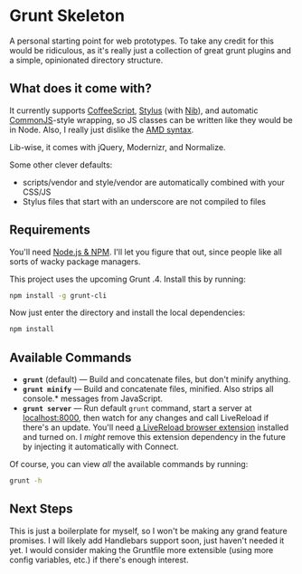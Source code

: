 Grunt Skeleton
==============
A personal starting point for web prototypes. To take any credit for this would be ridiculous, as it's really just a collection of great grunt plugins and a simple, opinionated directory structure.

What does it come with?
-----------------------
It currently supports [CoffeeScript](http://coffeescript.org), [Stylus](http://learnboost.github.com/stylus/) (with [Nib](http://visionmedia.github.com/nib/)), and automatic [CommonJS](http://www.commonjs.org)-style wrapping, so JS classes can be written like they would be in Node. Also, I really just dislike the [AMD syntax](http://requirejs.org/docs/whyamd.html).

Lib-wise, it comes with jQuery, Modernizr, and Normalize.

Some other clever defaults:
* scripts/vendor and style/vendor are automatically combined with your CSS/JS
* Stylus files that start with an underscore are not compiled to files

Requirements
------------

You'll need [Node.js & NPM](http://nodejs.org). I'll let you figure that out, since people like all sorts of wacky package managers.

This project uses the upcoming Grunt .4. Install this by running:

```bash
npm install -g grunt-cli
```

Now just enter the directory and install the local dependencies:

```bash
npm install
```

Available Commands
------------------
* **`grunt`** (default) — Build and concatenate files, but don't minify anything.
* **`grunt minify`** — Build and concatenate files, minified. Also strips all console.* messages from JavaScript.
* **`grunt server`** — Run default `grunt` command, start a server at [localhost:8000](http://localhost:8000/), then watch for any changes and call LiveReload if there's an update. You'll need [a LiveReload browser extension](http://feedback.livereload.com/knowledgebase/articles/86242-how-do-i-install-and-use-the-browser-extensions-) installed and turned on. I *might* remove this extension dependency in the future by injecting it automatically with Connect.

Of course, you can view *all* the available commands by running:

```bash
grunt -h
```

Next Steps
----------
This is just a boilerplate for myself, so I won't be making any grand feature promises. I will likely add Handlebars support soon, just haven't needed it yet. I would consider making the Gruntfile more extensible (using more config variables, etc.) if there's enough interest.
